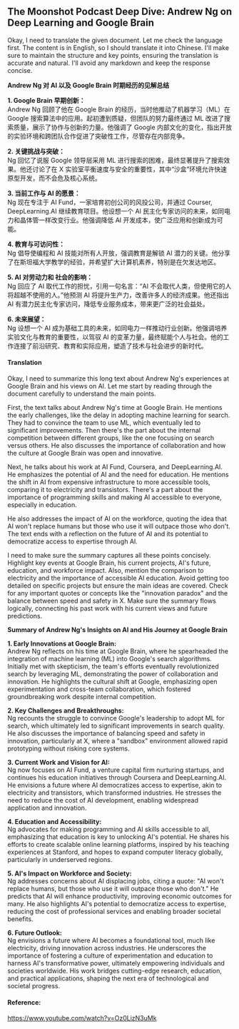 ## The Moonshot Podcast Deep Dive: Andrew Ng on Deep Learning and Google Brain

<think>
Okay, I need to translate the given document. Let me check the language first. The content is in English, so I should translate it into Chinese. I'll make sure to maintain the structure and key points, ensuring the translation is accurate and natural. I'll avoid any markdown and keep the response concise.
</think>

**Andrew Ng 对 AI 以及 Google Brain 时期经历的见解总结**

**1. Google Brain 早期创新：**  
Andrew Ng 回顾了他在 Google Brain 的经历，当时他推动了机器学习（ML）在 Google 搜索算法中的应用。起初遭到质疑，但团队的努力最终通过 ML 改进了搜索质量，展示了协作与创新的力量。他强调了 Google 内部文化的变化，指出开放的实验环境和跨团队合作促进了突破性工作，尽管存在内部竞争。

**2. 关键挑战与突破：**  
Ng 回忆了说服 Google 领导层采用 ML 进行搜索的困难，最终显著提升了搜索效果。他还讨论了在 X 实验室平衡速度与安全的重要性，其中“沙盒”环境允许快速原型开发，而不会危及核心系统。

**3. 当前工作与 AI 的愿景：**  
Ng 现在专注于 AI Fund，一家培育初创公司的风投公司，并通过 Courser, DeepLearning.AI 继续教育项目。他设想一个 AI 民主化专家访问的未来，如同电力和晶体管一样改变行业。他强调降低 AI 开发成本，使广泛应用和创新成为可能。

**4. 教育与可访问性：**  
Ng 倡导使编程和 AI 技能对所有人开放，强调教育是解锁 AI 潜力的关键。他分享了在斯坦福大学教学的经验，并希望扩大计算机素养，特别是在欠发达地区。

**5. AI 对劳动力和 社会的影响：**  
Ng 回应了 AI 取代工作的担忧，引用一句名言：“AI 不会取代人类，但使用它的人将超越不使用的人。”他预测 AI 将提升生产力，改善许多人的经济成果。他还指出 AI 有潜力民主化专家访问，降低专业服务成本，带来更广泛的社会益处。

**6. 未来展望：**  
Ng 设想一个 AI 成为基础工具的未来，如同电力一样推动行业创新。他强调培养实验文化与教育的重要性，以驾驭 AI 的变革力量，最终赋能个人与社会。他的工作连接了前沿研究、教育和实际应用，塑造了技术与社会进步的新时代。

#### Translation 

<think>
Okay, I need to summarize this long text about Andrew Ng's experiences at Google Brain and his views on AI. Let me start by reading through the document carefully to understand the main points.

First, the text talks about Andrew Ng's time at Google Brain. He mentions the early challenges, like the delay in adopting machine learning for search. They had to convince the team to use ML, which eventually led to significant improvements. Then there's the part about the internal competition between different groups, like the one focusing on search versus others. He also discusses the importance of collaboration and how the culture at Google Brain was open and innovative.

Next, he talks about his work at AI Fund, Coursera, and DeepLearning.AI. He emphasizes the potential of AI and the need for education. He mentions the shift in AI from expensive infrastructure to more accessible tools, comparing it to electricity and transistors. There's a part about the importance of programming skills and making AI accessible to everyone, especially in education.

He also addresses the impact of AI on the workforce, quoting the idea that AI won't replace humans but those who use it will outpace those who don't. The text ends with a reflection on the future of AI and its potential to democratize access to expertise through AI.

I need to make sure the summary captures all these points concisely. Highlight key events at Google Brain, his current projects, AI's future, education, and workforce impact. Also, mention the comparison to electricity and the importance of accessible AI education. Avoid getting too detailed on specific projects but ensure the main ideas are covered. Check for any important quotes or concepts like the "innovation paradox" and the balance between speed and safety in X. Make sure the summary flows logically, connecting his past work with his current views and future predictions.
</think>

**Summary of Andrew Ng's Insights on AI and His Journey at Google Brain**

**1. Early Innovations at Google Brain:**  
Andrew Ng reflects on his time at Google Brain, where he spearheaded the integration of machine learning (ML) into Google's search algorithms. Initially met with skepticism, the team's efforts eventually revolutionized search by leveraging ML, demonstrating the power of collaboration and innovation. He highlights the cultural shift at Google, emphasizing open experimentation and cross-team collaboration, which fostered groundbreaking work despite internal competition.

**2. Key Challenges and Breakthroughs:**  
Ng recounts the struggle to convince Google's leadership to adopt ML for search, which ultimately led to significant improvements in search quality. He also discusses the importance of balancing speed and safety in innovation, particularly at X, where a "sandbox" environment allowed rapid prototyping without risking core systems.

**3. Current Work and Vision for AI:**  
Ng now focuses on AI Fund, a venture capital firm nurturing startups, and continues his education initiatives through Coursera and DeepLearning.AI. He envisions a future where AI democratizes access to expertise, akin to electricity and transistors, which transformed industries. He stresses the need to reduce the cost of AI development, enabling widespread application and innovation.

**4. Education and Accessibility:**  
Ng advocates for making programming and AI skills accessible to all, emphasizing that education is key to unlocking AI's potential. He shares his efforts to create scalable online learning platforms, inspired by his teaching experiences at Stanford, and hopes to expand computer literacy globally, particularly in underserved regions.

**5. AI's Impact on Workforce and Society:**  
Ng addresses concerns about AI displacing jobs, citing a quote: "AI won't replace humans, but those who use it will outpace those who don't." He predicts that AI will enhance productivity, improving economic outcomes for many. He also highlights AI's potential to democratize access to expertise, reducing the cost of professional services and enabling broader societal benefits.

**6. Future Outlook:**  
Ng envisions a future where AI becomes a foundational tool, much like electricity, driving innovation across industries. He underscores the importance of fostering a culture of experimentation and education to harness AI's transformative power, ultimately empowering individuals and societies worldwide. His work bridges cutting-edge research, education, and practical applications, shaping the next era of technological and societal progress.

#### Reference: 

https://www.youtube.com/watch?v=Oz0LizN3uMk
